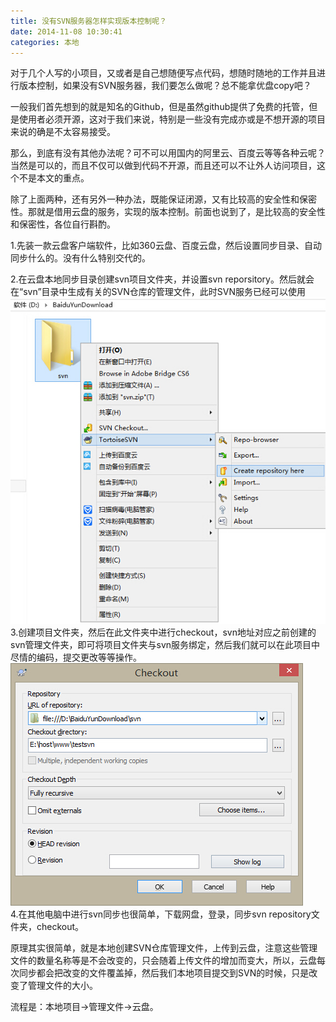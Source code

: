 ```yaml
---
title: 没有SVN服务器怎样实现版本控制呢？
date: 2014-11-08 10:30:41
categories: 本地
---
```


对于几个人写的小项目，又或者是自己想随便写点代码，想随时随地的工作并且进行版本控制，如果没有SVN服务器，我们要怎么做呢？总不能拿优盘copy吧？

一般我们首先想到的就是知名的Github，但是虽然github提供了免费的托管，但是使用者必须开源，这对于我们来说，特别是一些没有完成亦或是不想开源的项目来说的确是不太容易接受。

那么，到底有没有其他办法呢？可不可以用国内的阿里云、百度云等等各种云呢？当然是可以的，而且不仅可以做到代码不开源，而且还可以不让外人访问项目，这个不是本文的重点。

除了上面两种，还有另外一种办法，既能保证闭源，又有比较高的安全性和保密性。那就是借用云盘的服务，实现的版本控制。前面也说到了，是比较高的安全性和保密性，各位自行斟酌。

1.先装一款云盘客户端软件，比如360云盘、百度云盘，然后设置同步目录、自动同步什么的。没有什么特别交代的。

2.在云盘本地同步目录创建svn项目文件夹，并设置svn reporsitory。然后就会在“svn”目录中生成有关的SVN仓库的管理文件，此时SVN服务已经可以使用  
[![svn1](/images/2014/11/svn1.jpg)](/images/2014/11/svn1.jpg)  
3.创建项目文件夹，然后在此文件夹中进行checkout，svn地址对应之前创建的svn管理文件夹，即可将项目文件夹与svn服务绑定，然后我们就可以在此项目中尽情的编码，提交更改等等操作。  
[![svn2](/images/2014/11/svn2.jpg)](/images/2014/11/svn2.jpg)  
4.在其他电脑中进行svn同步也很简单，下载网盘，登录，同步svn repository文件夹，checkout。

原理其实很简单，就是本地创建SVN仓库管理文件，上传到云盘，注意这些管理文件的数量名称等是不会改变的，只会随着上传文件的增加而变大，所以，云盘每次同步都会把改变的文件覆盖掉，然后我们本地项目提交到SVN的时候，只是改变了管理文件的大小。

流程是：本地项目→管理文件→云盘。
